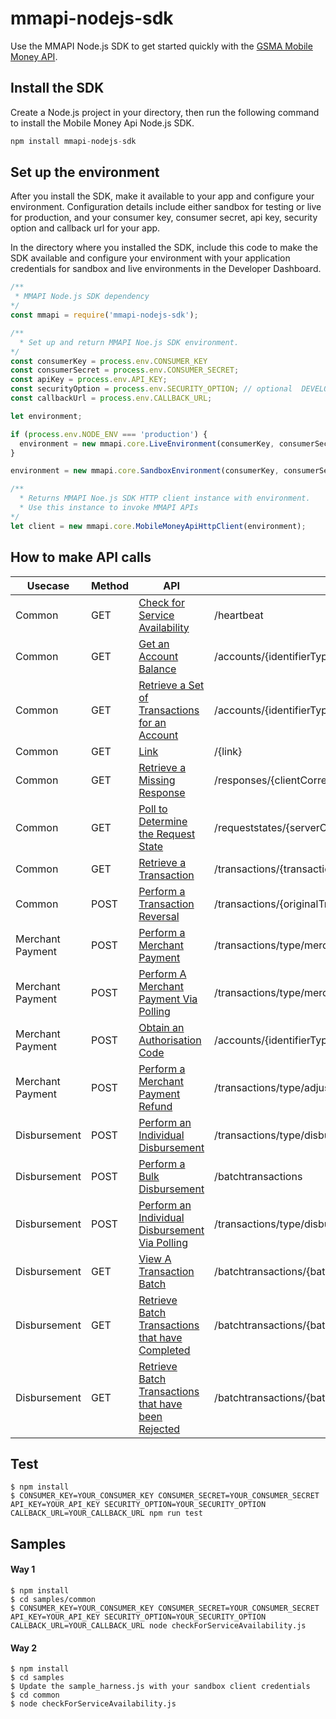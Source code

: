 # mmapi-nodejs-sdk

Use the MMAPI Node.js SDK to get started quickly with the [GSMA Mobile Money API](https://developer.mobilemoneyapi.io/1.2).

## Install the SDK
Create a Node.js project in your directory, then run the following command to install the Mobile Money Api Node.js SDK.

```javascript 
npm install mmapi-nodejs-sdk
```

## Set up the environment
After you install the SDK, make it available to your app and configure your environment. 
Configuration details include either sandbox for testing or live for production, and your consumer key, consumer secret, api key, security option  and callback url for your app.

In the directory where you installed the SDK,  include this code to make the SDK available and configure your environment with your application credentials for sandbox and live environments in the Developer Dashboard.

```javascript 
/**
 * MMAPI Node.js SDK dependency
*/
const mmapi = require('mmapi-nodejs-sdk');

/**
  * Set up and return MMAPI Noe.js SDK environment.
*/
const consumerKey = process.env.CONSUMER_KEY
const consumerSecret = process.env.CONSUMER_SECRET;
const apiKey = process.env.API_KEY;
const securityOption = process.env.SECURITY_OPTION; // optional  DEVELOPMENT_LEVEL, STANDARD_LEVEL, ENHANCED_LEVEL
const callbackUrl = process.env.CALLBACK_URL;

let environment;

if (process.env.NODE_ENV === 'production') {
  environment = new mmapi.core.LiveEnvironment(consumerKey, consumerSecret, apiKey, securityOption, callbackUrl);
}

environment = new mmapi.core.SandboxEnvironment(consumerKey, consumerSecret, apiKey, securityOption, callbackUrl);

/**
  * Returns MMAPI Noe.js SDK HTTP client instance with environment.
  * Use this instance to invoke MMAPI APIs
*/
let client = new mmapi.core.MobileMoneyApiHttpClient(environment);
```

## How to make API calls

| Usecase     | Method     | API           | End Point
| ------------- | ------------- | ------------- | ------------- |
| Common | GET |[Check for Service Availability](https://github.com/gsmainclusivetechlab/mmapi-nodejs-sdk/blob/feature-authentication/docs/common/checkForServiceAvailability.Readme.md)| /heartbeat |
| Common | GET |[Get an Account Balance](https://github.com/gsmainclusivetechlab/mmapi-nodejs-sdk/blob/feature-authentication/docs/common/getAnAccountBalance.Readme.md)| /accounts/{identifierType}/{identifier}/balance |
| Common | GET |[Retrieve a Set of Transactions for an Account](https://github.com/gsmainclusivetechlab/mmapi-nodejs-sdk/blob/feature-authentication/docs/common/retrieveASetOfTransactionsForAnAccount.Readme.md)| /accounts/{identifierType}/{identifier}/transactions |
| Common | GET |[Link](https://github.com/gsmainclusivetechlab/mmapi-nodejs-sdk/blob/feature-authentication/docs/common/link.Readme.md)| /{link} |
| Common | GET |[Retrieve a Missing Response](https://github.com/gsmainclusivetechlab/mmapi-nodejs-sdk/blob/feature-authentication/docs/common/retrieveAMissingResponse.Readme.md)| /responses/{clientCorrelationId} |
| Common | GET |[Poll to Determine the Request State](https://github.com/gsmainclusivetechlab/mmapi-nodejs-sdk/blob/feature-authentication/docs/common/pollToDetermineTheRequestState.Readme.md)| /requeststates/{serverCorrelationId} |
| Common | GET |[Retrieve a Transaction](https://github.com/gsmainclusivetechlab/mmapi-nodejs-sdk/blob/feature-authentication/docs/common/retrieveATransaction.Readme.md)| /transactions/{transactionReference} |
| Common | POST |[Perform a Transaction Reversal](https://github.com/gsmainclusivetechlab/mmapi-nodejs-sdk/blob/feature-authentication/docs/common/performATransactionReversal.Readme.md)| /transactions/{originalTransactionReference}/reversals |
| Merchant Payment | POST |[Perform a Merchant Payment](https://github.com/gsmainclusivetechlab/mmapi-nodejs-sdk/blob/feature-authentication/docs/merchantPayment/performAMerchantPayment.Readme.md)| /transactions/type/merchantpay |
| Merchant Payment | POST |[Perform A Merchant Payment Via Polling](https://github.com/gsmainclusivetechlab/mmapi-nodejs-sdk/blob/feature-authentication/docs/merchantPayment/performAMerchantPaymentViaPolling.Readme.md)| /transactions/type/merchantpay |
| Merchant Payment | POST |[Obtain an Authorisation Code](https://github.com/gsmainclusivetechlab/mmapi-nodejs-sdk/blob/feature-authentication/docs/merchantPayment/obtainAnAuthorisationCode.Readme.md)| /accounts/{identifierType}/{identifier}/authorisationcodes |
| Merchant Payment | POST |[Perform a Merchant Payment Refund](https://github.com/gsmainclusivetechlab/mmapi-nodejs-sdk/blob/feature-authentication/docs/merchantPayment/performAMerchantPaymentRefund.Readme.md)| /transactions/type/adjustment |
| Disbursement | POST |[Perform an Individual Disbursement](https://github.com/gsmainclusivetechlab/mmapi-nodejs-sdk/blob/feature-authentication/docs/disbursement/performAnIndividualDisbursement.Readme.md)| /transactions/type/disbursement |
| Disbursement | POST |[Perform a Bulk Disbursement](https://github.com/gsmainclusivetechlab/mmapi-nodejs-sdk/blob/feature-authentication/docs/disbursement/performABulkDisbursement.Readme.md)| /batchtransactions |
| Disbursement | POST |[Perform an Individual Disbursement Via Polling](https://github.com/gsmainclusivetechlab/mmapi-nodejs-sdk/blob/feature-authentication/docs/disbursement/performAnIndividualDisbursementViaPolling.Readme.md)| /transactions/type/disbursement |
| Disbursement | GET |[View A Transaction Batch ](https://github.com/gsmainclusivetechlab/mmapi-nodejs-sdk/blob/feature-authentication/docs/disbursement/retrieveBatchTransactionsThatHaveCompleted.Readme.md)| /batchtransactions/{batchId} |
| Disbursement | GET |[Retrieve Batch Transactions that have Completed](https://github.com/gsmainclusivetechlab/mmapi-nodejs-sdk/blob/feature-authentication/docs/disbursement/retrieveBatchTransactionsThatHaveCompleted.Readme.md)| /batchtransactions/{batchId}/completions |
| Disbursement | GET |[Retrieve Batch Transactions that have been Rejected](https://github.com/gsmainclusivetechlab/mmapi-nodejs-sdk/blob/feature-authentication/docs/disbursement/retrieveBatchTransactionsThatHaveBeenRejected.Readme.md)| /batchtransactions/{batchId}/rejections |

## Test
```
$ npm install
$ CONSUMER_KEY=YOUR_CONSUMER_KEY CONSUMER_SECRET=YOUR_CONSUMER_SECRET API_KEY=YOUR_API_KEY SECURITY_OPTION=YOUR_SECURITY_OPTION CALLBACK_URL=YOUR_CALLBACK_URL npm run test
```
## Samples

#### Way 1

```
$ npm install
$ cd samples/common
$ CONSUMER_KEY=YOUR_CONSUMER_KEY CONSUMER_SECRET=YOUR_CONSUMER_SECRET API_KEY=YOUR_API_KEY SECURITY_OPTION=YOUR_SECURITY_OPTION CALLBACK_URL=YOUR_CALLBACK_URL node checkForServiceAvailability.js 
```
#### Way 2
```
$ npm install
$ cd samples
$ Update the sample_harness.js with your sandbox client credentials
$ cd common
$ node checkForServiceAvailability.js 
```
